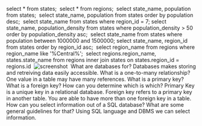 select * from states;
​
select * from regions;
​
select state_name, population from states;
​
select state_name, population from states order by population desc;
​
select state_name from states where region_id = 7;
​
select state_name, population_density from states where population_density > 50 order by population_density asc;
​
select state_name from states where population between 1000000 and 1500000;
​
select state_name, region_id from states order by region_id asc;
​
select region_name from regions where region_name like '%Central%';
​
select regions.region_name, states.state_name from regions inner join states on states.region_id = regions.id
​
![screenshot](../imgs/table.png)
​
What are databases for? Databases makes storing and retreiving data easily accessible.
What is a one-to-many relationship? One value in a table may have many references.
What is a primary key? What is a foreign key? How can you determine which is which? Primary Key is a unique key in a relational database. Foreign key refers to a primary key in another table. You are able to have more than one foreign key in a table.
How can you select information out of a SQL database? What are some general guidelines for that? Using SQL language and DBMS we can select information.